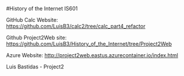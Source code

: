 #History of the Internet IS601

GitHub Calc Website: https://github.com/LuisB3/calc2/tree/calc_part4_refactor

Github Project2Web site: https://github.com/LuisB3/History_of_the_Internet/tree/Project2Web

Azure Website: http://project2web.eastus.azurecontainer.io/index.html

Luis Bastidas - Project2
